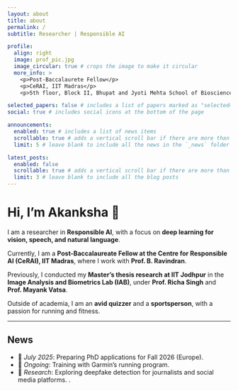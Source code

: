 ```yaml
---
layout: about
title: about
permalink: /
subtitle: Researcher | Responsible AI

profile:
  align: right
  image: prof_pic.jpg
  image_circular: true # crops the image to make it circular
  more_info: >
    <p>Post-Baccalaurete Fellow</p>
    <p>CeRAI, IIT Madras</p>
    <p>5th floor, Block II, Bhupat and Jyoti Mehta School of Biosciences, Indian Institute of Technology Madras, Chennai-600036, India</p>

selected_papers: false # includes a list of papers marked as "selected={true}"
social: true # includes social icons at the bottom of the page

announcements:
  enabled: true # includes a list of news items
  scrollable: true # adds a vertical scroll bar if there are more than 3 news items
  limit: 5 # leave blank to include all the news in the `_news` folder

latest_posts:
  enabled: false
  scrollable: true # adds a vertical scroll bar if there are more than 3 new posts items
  limit: 3 # leave blank to include all the blog posts
---
```


# Hi, I’m Akanksha 👋

I am a researcher in **Responsible AI**, with a focus on **deep learning for vision, speech, and natural language**.  

Currently, I am a **Post-Baccalaureate Fellow at the Centre for Responsible AI (CeRAI), IIT Madras**, where I work with **Prof. B. Ravindran**.  

Previously, I conducted my **Master’s thesis research at IIT Jodhpur** in the **Image Analysis and Biometrics Lab (IAB)**, under **Prof. Richa Singh** and **Prof. Mayank Vatsa**.  

Outside of academia, I am an **avid quizzer** and a **sportsperson**, with a passion for running and fitness.  

---

## News

- 📢 *July 2025*: Preparing PhD applications for Fall 2026 (Europe).  
- 🏃 *Ongoing*: Training with Garmin’s running program.  
- 🧠 *Research*: Exploring deepfake detection for journalists and social media platforms.  .
